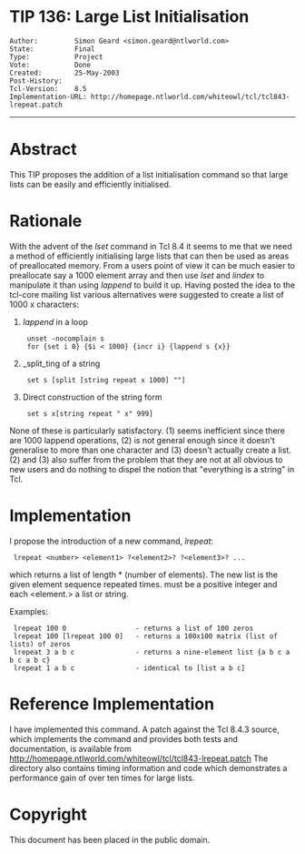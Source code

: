 # TIP 136: Large List Initialisation
	Author:         Simon Geard <simon.geard@ntlworld.com>
	State:          Final
	Type:           Project
	Vote:           Done
	Created:        25-May-2003
	Post-History:   
	Tcl-Version:    8.5
	Implementation-URL: http://homepage.ntlworld.com/whiteowl/tcl/tcl843-lrepeat.patch
-----

# Abstract

This TIP proposes the addition of a list initialisation command so
that large lists can be easily and efficiently initialised.

# Rationale

With the advent of the _lset_ command in Tcl 8.4 it seems to me that
we need a method of efficiently initialising large lists that can then
be used as areas of preallocated memory. From a users point of view it
can be much easier to preallocate say a 1000 element array and then
use _lset_ and _lindex_ to manipulate it than using _lappend_ to
build it up. Having posted the idea to the tcl-core mailing list
various alternatives were suggested to create a list of 1000 x
characters:

 1.	_lappend_ in a loop

		 unset -nocomplain s
		 for {set i 0} {$i < 1000} {incr i} {lappend s {x}}

 2.	_split_ting of a string

		 set s [split [string repeat x 1000] ""]

 3.	Direct construction of the string form

		 set s x[string repeat " x" 999]

None of these is particularly satisfactory.  \(1\) seems inefficient
since there are 1000 lappend operations, \(2\) is not general enough
since it doesn't generalise to more than one character and \(3\) doesn't
actually create a list.  \(2\) and \(3\) also suffer from the problem that
they are not at all obvious to new users and do nothing to dispel the
notion that "everything is a string" in Tcl.

# Implementation

I propose the introduction of a new command, _lrepeat_:

	 lrepeat <number> <element1> ?<element2>? ?<element3>? ...

which returns a list of length <number> \* \(number of elements\). The new list is the given element sequence repeated <number> times.
<number> must be a positive integer and each <element.> a list or
string.

Examples:

	 lrepeat 100 0                 - returns a list of 100 zeros
	 lrepeat 100 [lrepeat 100 0]   - returns a 100x100 matrix (list of lists) of zeros
	 lrepeat 3 a b c               - returns a nine-element list {a b c a b c a b c}
	 lrepeat 1 a b c               - identical to [list a b c]

# Reference Implementation

I have implemented this command.  A patch against the Tcl 8.4.3
source, which implements the command and provides both tests and
documentation, is available from
<http://homepage.ntlworld.com/whiteowl/tcl/tcl843-lrepeat.patch>
The directory also contains timing information and code which demonstrates a performance gain of over ten times for large lists.

# Copyright

This document has been placed in the public domain.

